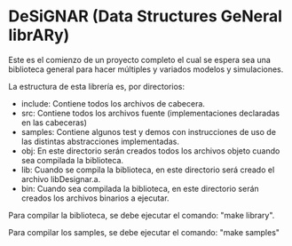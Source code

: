 # DeSiGNAR (Data Structures GeNeral librARy)

Este es el comienzo de un proyecto completo el cual se espera sea
una biblioteca general para hacer múltiples y variados modelos y 
simulaciones.

La estructura de esta librería es, por directorios:

- include: Contiene todos los archivos de cabecera.
- src: Contiene todos los archivos fuente (implementaciones declaradas 
en las cabeceras)
- samples: Contiene algunos test y demos con instrucciones de uso de las
distintas abstracciones implementadas.
- obj: En este directorio serán creados todos los archivos objeto cuando
sea compilada la biblioteca.
- lib: Cuando se compila la biblioteca, en este directorio será creado el
archivo libDesignar.a.
- bin: Cuando sea compilada la biblioteca, en este directorio serán creados
los archivos binarios a ejecutar.

Para compilar la biblioteca, se debe ejecutar el comando: "make library".

Para compilar los samples, se debe ejecutar el comando: "make samples"
